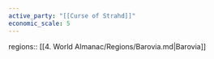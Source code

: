 ```yaml
---
active_party: "[[Curse of Strahd]]"
economic_scale: 5
---
```

regions:: [[4. World Almanac/Regions/Barovia.md|Barovia]]










